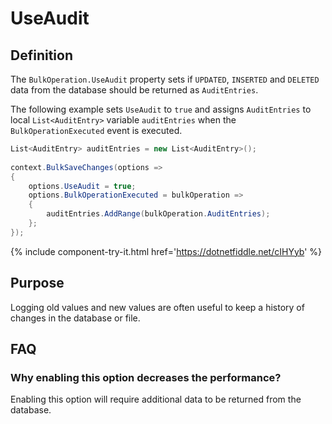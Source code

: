 # UseAudit

## Definition

The `BulkOperation.UseAudit` property sets if `UPDATED`, `INSERTED` and `DELETED` data from the database should be returned as `AuditEntries`.

The following example sets `UseAudit` to `true` and assigns `AuditEntries` to local `List<AuditEntry>` variable `auditEntries` when the `BulkOperationExecuted` event is executed. 

```csharp
List<AuditEntry> auditEntries = new List<AuditEntry>();
            
context.BulkSaveChanges(options =>
{
    options.UseAudit = true;
    options.BulkOperationExecuted = bulkOperation => 
    {
        auditEntries.AddRange(bulkOperation.AuditEntries);
    };
});
```

{% include component-try-it.html href='https://dotnetfiddle.net/cIHYyb' %}

## Purpose
Logging old values and new values are often useful to keep a history of changes in the database or file.

## FAQ

### Why enabling this option decreases the performance?
Enabling this option will require additional data to be returned from the database.
